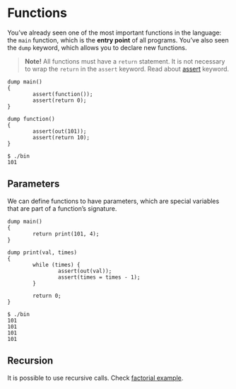 # Functions
You’ve already seen one of the most important functions in the language: 
the `main` function, which is the **entry point** of all programs. 
You’ve also seen the `dump` keyword, which allows you to declare new functions.
> **Note!** All functions must have a `return` statement.
> It is not necessary to wrap the `return` in the `assert` keyword.
> Read about [assert](assert.md) keyword.

```
dump main()
{
        assert(function());
        assert(return 0);
}

dump function()
{
        assert(out(101));
        assert(return 10);
}
```

```console
$ ./bin
101
```

## Parameters
We can define functions to have parameters, which are special 
variables that are part of a function’s signature.

```
dump main()
{
        return print(101, 4);
}

dump print(val, times)
{
        while (times) {
                assert(out(val));
                assert(times = times - 1);
        }

        return 0;
}
```
```console
$ ./bin
101
101
101
101
```

## Recursion
It is possible to use recursive calls. Check [factorial example](examples-factorial.md).
